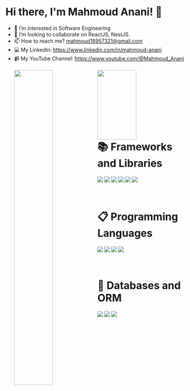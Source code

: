 # Hi there, I'm Mahmoud Anani! 👋

- 👀 I’m interested in Software Engineering
- 💞️ I’m looking to collaborate on ReactJS, NestJS.
- 📫 How to reach me? mahmoud18957321@gmail.com
- 💻 My LinkedIn: https://www.linkedin.com/in/mahmoud-anani
- 📹 My YouTube Channel: https://www.youtube.com/@Mahmoud_Anani
  <br/>
  <br/>
  <img align="left" width="47%" src="https://github-readme-stats.vercel.app/api?username=Mahmoud-Anani&show_icons=true&theme=gruvbox"/>
  <img align="left" width="47%" height="190" src="https://github-readme-stats.vercel.app/api/top-langs/?username=Mahmoud-Anani&layout=compact"/>
  <br/>
  <br/>
  <br/>
  <br/>
  <br/>
  <br/>
  <br/>
  <br/>

# 📚 Frameworks and Libraries

<img align="left" src="https://img.shields.io/badge/node.js-6DA55F?style=for-the-badge&logo=node.js&logoColor=white"/>
<img align="left" src="https://img.shields.io/badge/express.js-%23404d59.svg?style=for-the-badge&logo=express&logoColor=%2361DAFB"/>
<img align="left" src="https://img.shields.io/badge/nestjs-%23E0234E.svg?style=for-the-badge&logo=nestjs&logoColor=white"/>
<img align="left" src="https://img.shields.io/badge/react.js-6DA55F?style=for-the-badge&logo=react.js&logoColor=white"/>
<img align="left" src="https://img.shields.io/badge/react-native-6DA55F?style=for-the-badge&logo=react.js&logoColor=white"/>
<img align="left" src="https://img.shields.io/badge/next.js-black?style=for-the-badge&logo=next.js&badgeColor=010101"/><br/><br/>

<br/>

# 📋 Programming Languages

<img align="left" src="https://img.shields.io/badge/javascript-%23323330.svg?style=for-the-badge&logo=javascript&logoColor=%23F7DF1E"/>
<img align="left" src="https://img.shields.io/badge/typescript-%23007ACC.svg?style=for-the-badge&logo=typescript&logoColor=white"/>
<img align="left" src="https://img.shields.io/badge/php%23-%23239120.svg?style=for-the-badge&logo=php&logoColor=white"/>
<img align="left" src="https://img.shields.io/badge/vb%23-%23239120.svg?style=for-the-badge&logo=vb&logoColor=white"/>

<br/>
<br/>
<br/>

# 💾 Databases and ORM

<img align="left" src="https://img.shields.io/badge/MongoDB-%234ea94b.svg?style=for-the-badge&logo=mongodb&logoColor=white"/>
<img align="left" src="https://img.shields.io/badge/mysql-%23316192.svg?style=for-the-badge&logo=mysql&logoColor=white"/>
<img align="left" src="https://img.shields.io/badge/sql-%23316192.svg?style=for-the-badge&logo=sql&logoColor=white"/>
